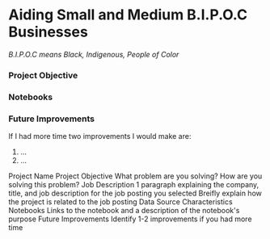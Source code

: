 # Aiding Small and Medium B.I.P.O.C Businesses
*B.I.P.O.C means Black, Indigenous, People of Color*

### Project Objective

### Notebooks

### Future Improvements
If I had more time two improvements I would make are:
1) ...
2) ...


Project Name
Project Objective
What problem are you solving?
How are you solving this problem?
Job Description
1 paragraph explaining the company, title, and job description for the job posting you selected
Breifly explain how the project is related to the job posting
Data
Source
Characteristics
Notebooks
Links to the notebook and a description of the notebook's purpose
Future Improvements
Identify 1-2 improvements if you had more time
